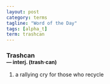 ```yaml
---
layout: post
category: terms
tagline: "Word of the Day"
tags: [alpha_t]
term: trashcan
---
```


<h3>Trashcan<br/> <small>&mdash; interj. (trash<span>&middot;</span>can)</small></h3>
<p><ol>
<li>a rallying cry for those who recycle</li>
</ol></p>
